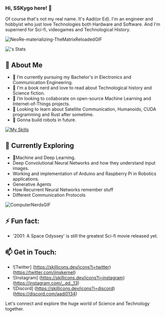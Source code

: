 ### Hi, SSKygo here! 👋

Of course that's not my real name. It's Aadi(or Ed). I'm an engineer and hobbyist who just love Technologies both Hardware and Software. And I'm supernerd for Sci-fi, videogames and Technological History. 

![NeoRe-materializing-TheMatrixReloadedGIF](https://github.com/SolidStateKygo/SolidStateKygo/assets/155265640/2c5da3a3-b072-4d7e-85e3-82d9049d878d)

![<SolidStateKygo>'s Stats](https://github-readme-stats.vercel.app/api?username=<SolidStateKygo>&theme=vue-dark&show_icons=true&hide_border=true&count_private=true)


## 🚀 About Me
- 🔭 I’m currently pursuing my Bachelor's in Electronics and Communication Engineering.
- 📖 I'm a book nerd and love to read about Technological history and Science fiction.
- 👯 I’m looking to collaborate on open-source Machine Learning and Internet-of-Things projects.
- 🔮 Looking to learn about Satellite Communication, Humanoids, CUDA programming and Rust after sometime.
- 🤖 Gonna build robots in future.

[![My Skills](https://skillicons.dev/icons?i=arduino,c,cpp,raspberrypi,py,sklearn,tensorflow,opencv,js,html,css,matlab,git,github,anaconda,vscode,windows)](https://skillicons.dev)

## 🌱 Currently Exploring
- 🚀Machine and Deep Learning.
- Deep Convolutional Neural Networks and how they understand input images.
- Working and implementation of Arduino and Raspberry Pi in Robotics applications.
- Generative Agents
- How Recurrent Neural Networks remember stuff
- Different Communication Protocols

![ComputerNerdsGIF](https://github.com/SolidStateKygo/SolidStateKygo/assets/155265640/6b0ab15c-e3bd-4037-8ceb-2e465b14d7a1)


## ⚡ Fun fact: 
- '2001: A Space Odyssey' is still the greatest Sci-fi movie released yet.


## 📫 Get in Touch:
- ![Twitter] (https://skillicons.dev/icons?i=twitter) (https://twitter.com/jinxkernel)
- ![Instagram] (https://skillicons.dev/icons?i=instagram) (https://instagram.com/_.ed._13)
- ![Discord] (https://skillicons.dev/icons?i=discord) (https://discord.com/aadi0134)

Let's connect and explore the huge world of Science and Technology together.

<!--
**SolidStateKygo/SolidStateKygo** is a ✨ _special_ ✨ repository because its `README.md` (this file) appears on your GitHub profile.
Here are some ideas to get you started:
- 🤔 I’m looking for help with ...
- 💬 Ask me about ...
- 😄 Pronouns: ...
-->



